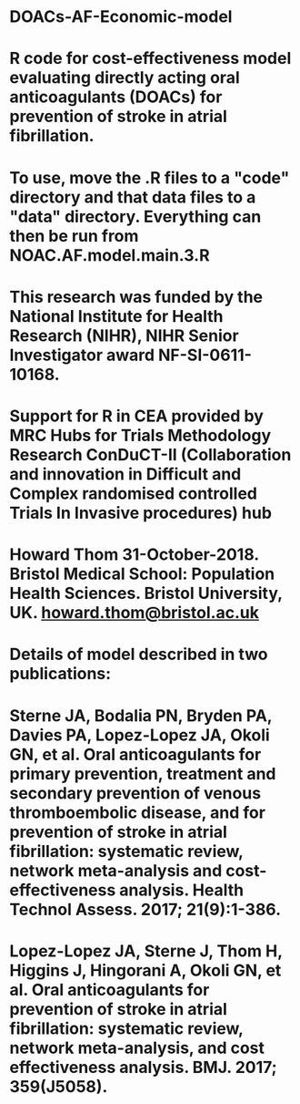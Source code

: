 # DOACs-AF-Economic-model
# R code for cost-effectiveness model evaluating directly acting oral anticoagulants (DOACs) for prevention of stroke in atrial fibrillation.
# To use, move the .R files to a "code" directory and that data files to a "data" directory. Everything can then be run from NOAC.AF.model.main.3.R

# This research was funded by the National Institute for Health Research (NIHR), NIHR Senior Investigator award NF-SI-0611-10168.
# Support for R in CEA provided by MRC Hubs for Trials Methodology Research ConDuCT-II (Collaboration and innovation in Difficult and Complex randomised controlled Trials In Invasive procedures) hub
# Howard Thom 31-October-2018. Bristol Medical School: Population Health Sciences. Bristol University, UK. howard.thom@bristol.ac.uk
# Details of model described in two publications:
# Sterne JA, Bodalia PN, Bryden PA, Davies PA, Lopez-Lopez JA, Okoli GN, et al. Oral anticoagulants for primary prevention, treatment and secondary prevention of venous thromboembolic disease, and for prevention of stroke in atrial fibrillation: systematic review, network meta-analysis and cost-effectiveness analysis. Health Technol Assess. 2017; 21(9):1-386.
# Lopez-Lopez JA, Sterne J, Thom H, Higgins J, Hingorani A, Okoli GN, et al. Oral anticoagulants for prevention of stroke in atrial fibrillation: systematic review, network meta-analysis, and cost effectiveness analysis. BMJ. 2017; 359(J5058).


